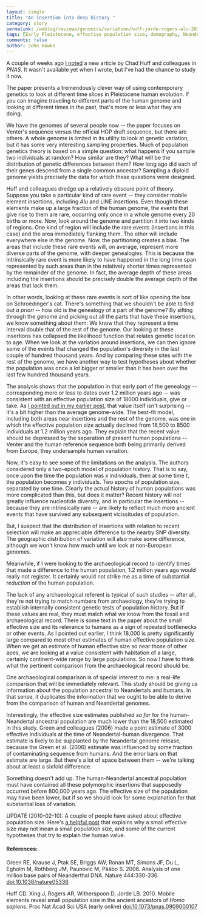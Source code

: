 ```yaml
---
layout: single 
title: "An insertion into deep history " 
category: story
permalink: /weblog/reviews/genomics/variation/huff-jorde-rogers-alu-2010.html
tags: [Early Pleistocene, effective population size, demography, Neandertal DNA, population genetics] 
comments: false 
author: John Hawks 
---
```


A couple of weeks ago <a href="http://johnhawks.net/weblog/reviews/genomics/variation/huff-jorde-wade-18000-2010.html">I noted</a> a new article by Chad Huff and colleagues in <i>PNAS</i>. It wasn't available yet when I wrote, but I've had the chance to study it now. 

The paper presents a tremendously clever way of using contemporary genetics to look at different time slices in Pleistocene human evolution. If you can imagine traveling to different parts of the human genome and looking at different times in the past, that's more or less what they are doing. 

We have the genomes of several people now -- the paper focuses on Venter's sequence versus the official HGP draft sequence, but there are others. A whole genome is limited in its utility to look at genetic variation, but it has some very interesting sampling properties. Much of population genetics theory is based on a simple question: what happens if you sample two individuals at random? How similar are they? What will be the distribution of genetic differences between them? How long ago did each of their genes descend from a single common ancestor? Sampling a diploid genome yields precisely the data for which these questions were designed. 

Huff and colleagues dredge up a relatively obscure point of theory. Suppose you take a particular kind of rare event -- they consider mobile element insertions, including <i>Alu</i> and LINE insertions. Even though these elements make up a large fraction of the human genome, the events that give rise to them are rare, occurring only once in a whole genome every 20 births or more. Now, look around the genome and partition it into two kinds of regions. One kind of region will include the rare events (insertions in this case) and the area immediately flanking them. The other will include everywhere else in the genome. Now, the partitioning creates a bias. The areas that include these rare events will, on average, represent more diverse parts of the genome, with deeper genealogies. This is because the intrinsically rare event is more likely to have happened in the long time span represented by such areas than in the relatively shorter times represented by the remainder of the genome. In fact, the average depth of these areas including the insertions should be precisely double the average depth of the areas that lack them. 

In other words, looking at these rare events is sort of like opening the box on Schroedinger's cat. There's something that we shouldn't be able to find out <i>a priori</i> -- how old is the genealogy of a part of the genome? By sifting through the genome and picking out all the parts that have these insertions, we know something about them: We know that they represent a time interval double that of the rest of the genome. Our looking at these insertions has collapsed the likelihood function that relates genetic location to age. When we look at the variation around insertions, we can then ignore some of the events that changed the population's diversity in the last couple of hundred thousand years. And by comparing these sites with the rest of the genome, we have another way to test hypotheses about whether the population was once a lot bigger or smaller than it has been over the last few hundred thousand years. 

The analysis shows that the population in that early part of the genealogy -- corresponding more or less to dates over 1.2 million years ago -- was consistent with an effective population size of 18000 individuals, give or take. As <a href="http://johnhawks.net/weblog/reviews/genomics/variation/huff-jorde-wade-18000-2010.html">I pointed out in my earlier post</a>, that value itself isn't  surprising -- it's a bit higher than the average genome-wide. The best-fit model, including both areas near insertions and the rest of the genome, was one in which the effective population size actually declined from 18,500 to 8500 individuals at 1.2 million years ago. They explain that the recent value should be depressed by the separation of present human populations -- Venter and the human reference sequence both being primarily derived from Europe, they undersample human variation. 

Now, it's easy to see some of the limitations on the analysis. The authors considered only a two-epoch model of population history. That is to say, once upon the time the population was <i>x</i> individuals, then at some time <i>t</i>, the population becomes <i>y</i> individuals. Two epochs of population size, separated by one time. Clearly the actual history of human populations was more complicated than this, but does it matter? Recent history will not greatly influence nucleotide diversity, and in particular the insertions -- because they are intrinsically rare -- are likely to reflect much more ancient events that have survived any subsequent vicissitudes of population. 

But, I suspect that the distribution of insertions with relation to recent selection will make an appreciable difference to the nearby SNP diversity. The geographic distribution of variation will also make some difference, although we won't know how much until we look at non-European genomes.  

Meanwhile, if I were looking to the archaeological record to identify times that made a difference to the human population, 1.2 million years ago would really not register. It certainly would not strike me as a time of substantial <i>reduction</i> of the human population. 

The lack of any archaeological referent is typical of such studies -- after all, they're not trying to match numbers from archaeology, they're trying to establish internally consistent genetic tests of population history. But if these values are real, they must match what we know from the fossil and archaeological record. There is some text in the paper about the small effective size and its relevance to humans as a sign of repeated bottlenecks or other events. As I pointed out earlier, I think 18,000 is pretty significantly large compared to most other estimates of human effective population size. When we get an estimate of human effective size so near those of other apes, we are looking at a value consistent with habitation of a large, certainly continent-wide range by large populations. So now I have to think what the pertinent comparison from the archaeological record should be. 

One archaeological comparison is of special interest to me: a real-life comparison that will be immediately relevant. This study should be giving us information about the population ancestral to Neandertals and humans. In that sense, it duplicates the information that we ought to be able to derive from the comparison of human and Neandertal genomes. 

Interestingly, the effective size estimates published <i>so far</i> for the human-Neandertal ancestral population are much lower than the 18,500 estimated in this study. Green and colleagues (2006) made a point estimate of 3000 effective individuals at the time of Neandertal-human divergence. That estimate is likely to be supplanted by the Neandertal genome release, because the Green et al. (2006) estimate was influenced by some fraction of contaminating sequence from humans. And the error bars on that estimate are large. But there's a lot of space between them -- we're talking about at least a sixfold difference. 

Something doesn't add up. The human-Neandertal ancestral population must have contained all these polymorphic insertions that supposedly occurred before 800,000 years ago. The effective size of the population may have been lower, but if so we should look for some explanation for that substantial loss of variation. 

UPDATE (2010-02-10): A couple of people have asked about effective population size. Here's <a href="http://johnhawks.net/weblog/genetics/spatial/premo-2009-culture-selection-model-html">a helpful post</a> that explains why a small effective size may not mean a small population size, and some of the current hypotheses that try to explain the human value. 


<h4>References:</h4>

<p class="cite">Green RE, Krause J, Ptak SE, Briggs AW, Ronan MT, Simons JF, Du L, Egholm M, Rothberg JM, Paunovic M, P&auml;&auml;bo S. 2006. Analysis of one million base pairs of Neanderthal DNA. Nature 444:330-336. <a href="http://dx.doi.org/10.1038/nature05336">doi:10.1038/nature05336</a></p>

<p class="cite">Huff CD. Xing J, Rogers AR, Witherspoon D, Jorde LB. 2010. Mobile elements reveal small population size in the ancient ancestors of <i>Homo sapiens</i>. Proc Nat Acad Sci USA (early online) <a href="http://dx.doi.org/10.1073/pnas.0909000107">doi:10.1073/pnas.0909000107</a></p>


